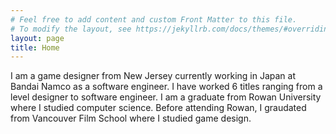 ```yaml
---
# Feel free to add content and custom Front Matter to this file.
# To modify the layout, see https://jekyllrb.com/docs/themes/#overriding-theme-defaults
layout: page
title: Home
---
```


I am a game designer from New Jersey currently working in Japan at Bandai Namco as a software engineer. I have worked  6 titles ranging from a level designer to software engineer. I am a graduate from Rowan University where I studied computer science. Before attending Rowan, I graudated from Vancouver Film School where I studied game design. 